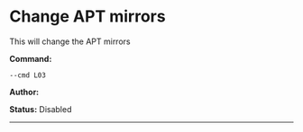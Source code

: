 # Change APT mirrors
This will change the APT mirrors

**Command:** 
~~~
--cmd L03
~~~

**Author:** 

**Status:** Disabled



***

